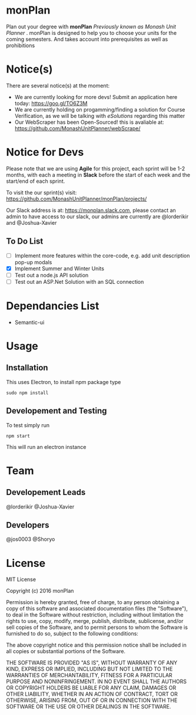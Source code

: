 # monPlan
Plan out your degree with **monPlan** _Previously known as Monash Unit Planner_ . monPlan is designed to help you to choose your units for the coming semesters. And takes account into prerequisites as well as prohibitions

# Notice(s)
There are several notice(s) at the moment:
- We are currently looking for more devs! Submit an application here today: https://goo.gl/TO6Z3M
- We are currently holding on progamming/finding a solution for Course Verification, as we will be talking with _eSolutions_ regarding this matter
- Our WebScraper has been Open-Sourced! this is avaliable at: https://github.com/MonashUnitPlanner/webScrape/

# Notice for Devs
Please note that we are using **Agile** for this project, each sprint will be 1-2 months, with each a meeting in **Slack** before the start of each week and the start/end of each sprint.

To visit the our sprint(s) visit: https://github.com/MonashUnitPlanner/monPlan/projects/

Our Slack address is at: https://monplan.slack.com, please contact an admin to have access to our slack, our admins are currently are @lorderikir and @Joshua-Xavier

## To Do List
- [ ] Implement more features within the core-code, e.g. add unit description pop-up modals
- [X] Implement Summer and Winter Units
- [ ] Test out a node.js API solution
- [ ] Test out an ASP.Net Solution with an SQL connection

# Dependancies List
- Semantic-ui

# Usage
## Installation
This uses Electron, to install npm package type
```
sudo npm install
```
## Developement and Testing
To test simply run
```
npm start
```
This will run an electron instance

# Team
## Developement Leads
@lorderikir
@Joshua-Xavier

## Developers
@jos0003
@Shoryo

# License
MIT License

Copyright (c) 2016 monPlan

Permission is hereby granted, free of charge, to any person obtaining a copy
of this software and associated documentation files (the "Software"), to deal
in the Software without restriction, including without limitation the rights
to use, copy, modify, merge, publish, distribute, sublicense, and/or sell
copies of the Software, and to permit persons to whom the Software is
furnished to do so, subject to the following conditions:

The above copyright notice and this permission notice shall be included in all
copies or substantial portions of the Software.

THE SOFTWARE IS PROVIDED "AS IS", WITHOUT WARRANTY OF ANY KIND, EXPRESS OR
IMPLIED, INCLUDING BUT NOT LIMITED TO THE WARRANTIES OF MERCHANTABILITY,
FITNESS FOR A PARTICULAR PURPOSE AND NONINFRINGEMENT. IN NO EVENT SHALL THE
AUTHORS OR COPYRIGHT HOLDERS BE LIABLE FOR ANY CLAIM, DAMAGES OR OTHER
LIABILITY, WHETHER IN AN ACTION OF CONTRACT, TORT OR OTHERWISE, ARISING FROM,
OUT OF OR IN CONNECTION WITH THE SOFTWARE OR THE USE OR OTHER DEALINGS IN THE
SOFTWARE.
